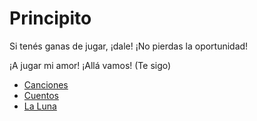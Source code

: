 # Principito

Si tenés ganas de jugar, ¡dale! ¡No pierdas la oportunidad!

¡A jugar mi amor!
¡Allá vamos! (Te sigo) 



* [Canciones](./Canciones.md)
* [Cuentos](./Cuentos.md)
* [La Luna](./LaLuna.md)



